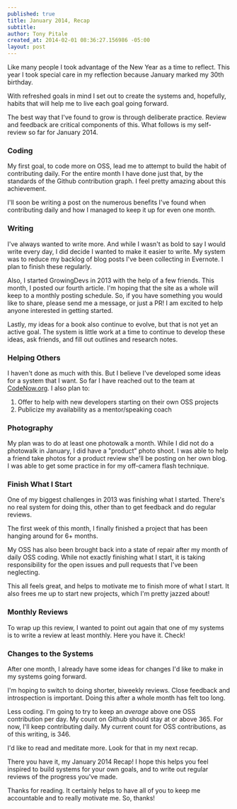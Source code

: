 ```yaml
---
published: true
title: January 2014, Recap
subtitle: 
author: Tony Pitale
created_at: 2014-02-01 08:36:27.156986 -05:00
layout: post
---
```


Like many people I took advantage of the New Year as a time to reflect. This year I took special care in my reflection because January marked my 30th birthday.

With refreshed goals in mind I set out to create the systems and, hopefully, habits that will help me to live each goal going forward.

The best way that I've found to grow is through deliberate practice. Review and feedback are critical components of this. What follows is my self-review so far for January 2014.

### Coding ###

My first goal, to code more on OSS, lead me to attempt to build the habit of contributing daily. For the entire month I have done just that, by the standards of the Github contribution graph. I feel pretty amazing about this achievement.

I'll soon be writing a post on the numerous benefits I've found when contributing daily and how I managed to keep it up for even one month.

### Writing ###

I've always wanted to write more. And while I wasn't as bold to say I would write every day, I did decide I wanted to make it easier to write. My system was to reduce my backlog of blog posts I've been collecting in Evernote. I plan to finish these regularly.

Also, I started GrowingDevs in 2013 with the help of a few friends. This month, I posted our fourth article. I'm hoping that the site as a whole will keep to a monthly posting schedule. So, if you have something you would like to share, please send me a message, or just a PR! I am excited to help anyone interested in getting started.

Lastly, my ideas for a book also continue to evolve, but that is not yet an active goal. The system is little work at a time to continue to develop these ideas, ask friends, and fill out outlines and research notes.

### Helping Others ###

I haven't done as much with this. But I believe I've developed some ideas for a system that I want. So far I have reached out to the team at [CodeNow.org](http://codenow.org). I also plan to:

1. Offer to help with new developers starting on their own OSS projects
2. Publicize my availability as a mentor/speaking coach

### Photography ###

My plan was to do at least one photowalk a month. While I did not do a photowalk in January, I did have a "product" photo shoot. I was able to help a friend take photos for a product review she'll be posting on her own blog. I was able to get some practice in for my off-camera flash technique.

### Finish What I Start ###

One of my biggest challenges in 2013 was finishing what I started. There's no real system for doing this, other than to get feedback and do regular reviews.

The first week of this month, I finally finished a project that has been hanging around for 6+ months.

My OSS has also been brought back into a state of repair after my month of daily OSS coding. While not exactly finishing what I start, it is taking responsibility for the open issues and pull requests that I've been neglecting.

This all feels great, and helps to motivate me to finish more of what I start. It also frees me up to start new projects, which I'm pretty jazzed about!

### Monthly Reviews ###

To wrap up this review, I wanted to point out again that one of my systems is to write a review at least monthly. Here you have it. Check!

### Changes to the Systems ###

After one month, I already have some ideas for changes I'd like to make in my systems going forward.

I'm hoping to switch to doing shorter, biweekly reviews. Close feedback and introspection is important. Doing this after a whole month has felt too long.

Less coding. I'm going to try to keep an _average_ above one OSS contribution per day. My count on Github should stay at or above 365. For now, I'll keep contributing daily. My current count for OSS contributions, as of this writing, is 346.

I'd like to read and meditate more. Look for that in my next recap.

There you have it, my January 2014 Recap! I hope this helps you feel inspired to build systems for your own goals, and to write out regular reviews of the progress you've made.

Thanks for reading. It certainly helps to have all of you to keep me accountable and to really motivate me. So, thanks!
